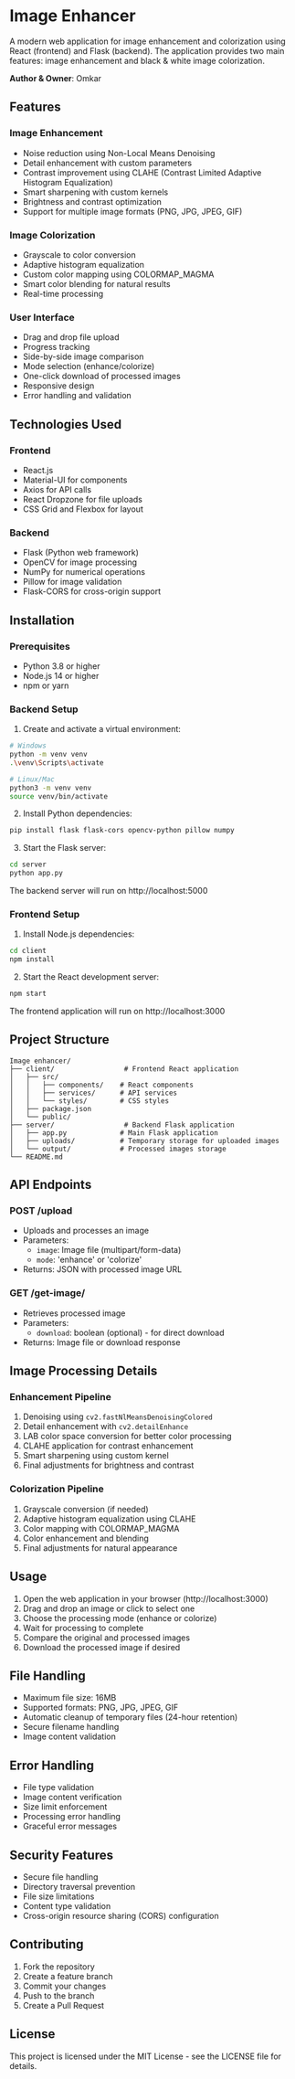 # Image Enhancer

A modern web application for image enhancement and colorization using React (frontend) and Flask (backend). The application provides two main features: image enhancement and black & white image colorization.

**Author & Owner**: Omkar

## Features

### Image Enhancement
- Noise reduction using Non-Local Means Denoising
- Detail enhancement with custom parameters
- Contrast improvement using CLAHE (Contrast Limited Adaptive Histogram Equalization)
- Smart sharpening with custom kernels
- Brightness and contrast optimization
- Support for multiple image formats (PNG, JPG, JPEG, GIF)

### Image Colorization
- Grayscale to color conversion
- Adaptive histogram equalization
- Custom color mapping using COLORMAP_MAGMA
- Smart color blending for natural results
- Real-time processing

### User Interface
- Drag and drop file upload
- Progress tracking
- Side-by-side image comparison
- Mode selection (enhance/colorize)
- One-click download of processed images
- Responsive design
- Error handling and validation

## Technologies Used

### Frontend
- React.js
- Material-UI for components
- Axios for API calls
- React Dropzone for file uploads
- CSS Grid and Flexbox for layout

### Backend
- Flask (Python web framework)
- OpenCV for image processing
- NumPy for numerical operations
- Pillow for image validation
- Flask-CORS for cross-origin support

## Installation

### Prerequisites
- Python 3.8 or higher
- Node.js 14 or higher
- npm or yarn

### Backend Setup

1. Create and activate a virtual environment:
```bash
# Windows
python -m venv venv
.\venv\Scripts\activate

# Linux/Mac
python3 -m venv venv
source venv/bin/activate
```

2. Install Python dependencies:
```bash
pip install flask flask-cors opencv-python pillow numpy
```

3. Start the Flask server:
```bash
cd server
python app.py
```
The backend server will run on http://localhost:5000

### Frontend Setup

1. Install Node.js dependencies:
```bash
cd client
npm install
```

2. Start the React development server:
```bash
npm start
```
The frontend application will run on http://localhost:3000

## Project Structure

```
Image enhancer/
├── client/                 # Frontend React application
│   ├── src/
│   │   ├── components/    # React components
│   │   ├── services/      # API services
│   │   └── styles/        # CSS styles
│   ├── package.json
│   └── public/
├── server/                 # Backend Flask application
│   ├── app.py             # Main Flask application
│   ├── uploads/           # Temporary storage for uploaded images
│   └── output/            # Processed images storage
└── README.md
```

## API Endpoints

### POST /upload
- Uploads and processes an image
- Parameters:
  - `image`: Image file (multipart/form-data)
  - `mode`: 'enhance' or 'colorize'
- Returns: JSON with processed image URL

### GET /get-image/<filename>
- Retrieves processed image
- Parameters:
  - `download`: boolean (optional) - for direct download
- Returns: Image file or download response

## Image Processing Details

### Enhancement Pipeline
1. Denoising using `cv2.fastNlMeansDenoisingColored`
2. Detail enhancement with `cv2.detailEnhance`
3. LAB color space conversion for better color processing
4. CLAHE application for contrast enhancement
5. Smart sharpening using custom kernel
6. Final adjustments for brightness and contrast

### Colorization Pipeline
1. Grayscale conversion (if needed)
2. Adaptive histogram equalization using CLAHE
3. Color mapping with COLORMAP_MAGMA
4. Color enhancement and blending
5. Final adjustments for natural appearance

## Usage

1. Open the web application in your browser (http://localhost:3000)
2. Drag and drop an image or click to select one
3. Choose the processing mode (enhance or colorize)
4. Wait for processing to complete
5. Compare the original and processed images
6. Download the processed image if desired

## File Handling

- Maximum file size: 16MB
- Supported formats: PNG, JPG, JPEG, GIF
- Automatic cleanup of temporary files (24-hour retention)
- Secure filename handling
- Image content validation

## Error Handling

- File type validation
- Image content verification
- Size limit enforcement
- Processing error handling
- Graceful error messages

## Security Features

- Secure file handling
- Directory traversal prevention
- File size limitations
- Content type validation
- Cross-origin resource sharing (CORS) configuration

## Contributing

1. Fork the repository
2. Create a feature branch
3. Commit your changes
4. Push to the branch
5. Create a Pull Request

## License

This project is licensed under the MIT License - see the LICENSE file for details. 